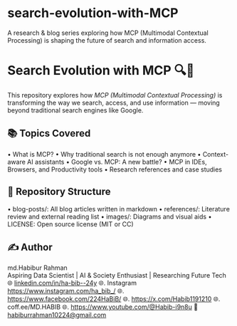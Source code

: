 # search-evolution-with-MCP
A research &amp; blog series exploring how MCP (Multimodal Contextual Processing) is shaping the future of search and information access.


# Search Evolution with MCP 🔍🤖
This repository explores how *MCP (Multimodal Contextual Processing)* is transforming the way we search, access, and use information — moving beyond traditional search engines like Google.

## 📚 Topics Covered
• What is MCP?
• Why traditional search is not enough anymore
• Context-aware AI assistants
• Google vs. MCP: A new battle?
• MCP in IDEs, Browsers, and Productivity tools
• Research references and case studies


## 📂 Repository Structure
• blog-posts/: All blog articles written in markdown
• references/: Literature review and external reading list
• images/: Diagrams and visual aids
• LICENSE: Open source license (MIT or CC)



## ✍ Author
md.Habibur Rahman  
Aspiring Data Scientist | AI & Society Enthusiast | Researching Future Tech  
🌐 [linkedin.com/in/ha-bib--24y](https://www.linkedin.com/in/ha-bib--24y)
🌐. Instagram https://www.instagram.com/ha_bib_/
🌐. https://www.facebook.com/224HaBiB/
🌐. https://x.com/Habib1191210
🌐. coff.ee/MD.HABIB
🌐. https://www.youtube.com/@Habib-i9n8u
📧 habiburrahman10224@gmail.com
